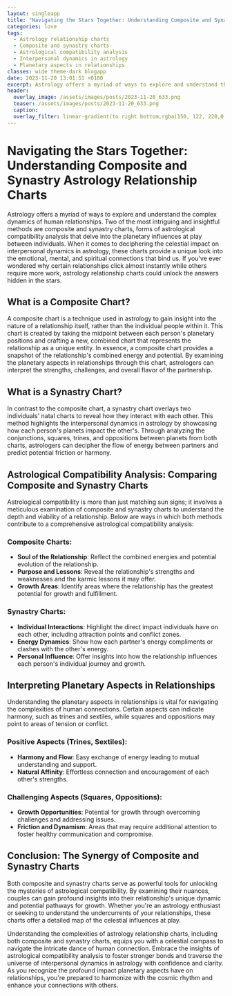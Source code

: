 ```yaml
---
layout: singleapp
title: "Navigating the Stars Together: Understanding Composite and Synastry Astrology Relationship Charts"
categories: love
tags:
  - Astrology relationship charts
  - Composite and synastry charts
  - Astrological compatibility analysis
  - Interpersonal dynamics in astrology
  - Planetary aspects in relationships
classes: wide theme-dark blogapp
date: 2023-11-20 13:01:51 +0100
excerpt: Astrology offers a myriad of ways to explore and understand the complex dynamics of human relationships.
header:
  overlay_image: /assets/images/posts/2023-11-20_633.png
  teaser: /assets/images/posts/2023-11-20_633.png
  caption: 
  overlay_filter: linear-gradient(to right bottom,rgba(150, 122, 220,0.8), rgba(255,245,208,0.5))
---
```

# Navigating the Stars Together: Understanding Composite and Synastry Astrology Relationship Charts

Astrology offers a myriad of ways to explore and understand the complex dynamics of human relationships. Two of the most intriguing and insightful methods are composite and synastry charts, forms of astrological compatibility analysis that delve into the planetary influences at play between individuals. When it comes to deciphering the celestial impact on interpersonal dynamics in astrology, these charts provide a unique look into the emotional, mental, and spiritual connections that bind us. If you've ever wondered why certain relationships click almost instantly while others require more work, astrology relationship charts could unlock the answers hidden in the stars.

## What is a Composite Chart?

A composite chart is a technique used in astrology to gain insight into the nature of a relationship itself, rather than the individual people within it. This chart is created by taking the midpoint between each person's planetary positions and crafting a new, combined chart that represents the relationship as a unique entity. In essence, a composite chart provides a snapshot of the relationship's combined energy and potential. By examining the planetary aspects in relationships through this chart, astrologers can interpret the strengths, challenges, and overall flavor of the partnership. 

## What is a Synastry Chart?

In contrast to the composite chart, a synastry chart overlays two individuals' natal charts to reveal how they interact with each other. This method highlights the interpersonal dynamics in astrology by showcasing how each person's planets impact the other's. Through analyzing the conjunctions, squares, trines, and oppositions between planets from both charts, astrologers can decipher the flow of energy between partners and predict potential friction or harmony.

## Astrological Compatibility Analysis: Comparing Composite and Synastry Charts

Astrological compatibility is more than just matching sun signs; it involves a meticulous examination of composite and synastry charts to understand the depth and viability of a relationship. Below are ways in which both methods contribute to a comprehensive astrological compatibility analysis:

### Composite Charts: 

- **Soul of the Relationship**: Reflect the combined energies and potential evolution of the relationship.
- **Purpose and Lessons**: Reveal the relationship's strengths and weaknesses and the karmic lessons it may offer.
- **Growth Areas**: Identify areas where the relationship has the greatest potential for growth and fulfillment.

### Synastry Charts:

- **Individual Interactions**: Highlight the direct impact individuals have on each other, including attraction points and conflict zones.
- **Energy Dynamics**: Show how each partner's energy compliments or clashes with the other's energy.
- **Personal Influence**: Offer insights into how the relationship influences each person's individual journey and growth.

## Interpreting Planetary Aspects in Relationships

Understanding the planetary aspects in relationships is vital for navigating the complexities of human connections. Certain aspects can indicate harmony, such as trines and sextiles, while squares and oppositions may point to areas of tension or conflict.

### Positive Aspects (Trines, Sextiles):

- **Harmony and Flow**: Easy exchange of energy leading to mutual understanding and support.
- **Natural Affinity**: Effortless connection and encouragement of each other's strengths.

### Challenging Aspects (Squares, Oppositions):

- **Growth Opportunities**: Potential for growth through overcoming challenges and addressing issues.
- **Friction and Dynamism**: Areas that may require additional attention to foster healthy communication and compromise.

## Conclusion: The Synergy of Composite and Synastry Charts

Both composite and synastry charts serve as powerful tools for unlocking the mysteries of astrological compatibility. By examining their nuances, couples can gain profound insights into their relationship's unique dynamic and potential pathways for growth. Whether you're an astrology enthusiast or seeking to understand the undercurrents of your relationships, these charts offer a detailed map of the celestial influences at play.

Understanding the complexities of astrology relationship charts, including both composite and synastry charts, equips you with a celestial compass to navigate the intricate dance of human connection. Embrace the insights of astrological compatibility analysis to foster stronger bonds and traverse the universe of interpersonal dynamics in astrology with confidence and clarity. As you recognize the profound impact planetary aspects have on relationships, you're prepared to harmonize with the cosmic rhythm and enhance your connections with others.